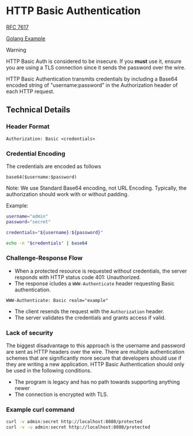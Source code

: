 # HTTP Basic Authentication

[RFC 7617](https://datatracker.ietf.org/doc/html/rfc7617)

[Golang Example](http-basic-authentication/main.go)

> [!WARNING]
> HTTP Basic Auth is considered to be insecure. If you **must** use it, ensure you are using a TLS connection since it sends the password over the wire.

HTTP Basic Authentication transmits credentials by including a Base64 encoded string of "username:password" in the Authorization header of each HTTP request.

## Technical Details

### Header Format

```
Authorization: Basic <credentials>
```

### Credential Encoding

The credentials are encoded as follows

```
base64($username:$password)
```

Note: We use Standard Base64 encoding, not URL Encoding. Typically, the authorization should work with or without padding.

Example:

```sh
username="admin"
password="secret"

credentials="${username}:${password}"

echo -n "$credentials" | base64
```

### Challenge-Response Flow

* When a protected resource is requested without credentials, the server responds with HTTP status code 401: Unauthorized.
* The response icludes a `WWW-Authenticate` header requesting Basic authentication.

```
WWW-Authenticate: Basic realm="example"
```

* The client resends the request with the `Authorization` header.
* The server validates the credentials and grants access if valid.

### Lack of security

The biggest disadvantage to this approach is the username and password are sent
as HTTP headers over the wire. There are multiple authentication schemes that
are significantly more secure that developers should use if they are writing a
new application. HTTP Basic Authentication should only be used in the following
conditions.

* The program is legacy and has no path towards supporting anything newer
* The connection is encrypted with TLS.

### Example curl command

```sh
curl -v admin:secret http://localhost:8080/protected
curl -v -u admin:secret http://localhost:8080/protected
```
